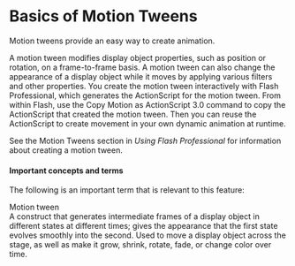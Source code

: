 # Basics of Motion Tweens

Motion tweens provide an easy way to create animation.

A motion tween modifies display object properties, such as position or rotation,
on a frame-to-frame basis. A motion tween can also change the appearance of a
display object while it moves by applying various filters and other properties.
You create the motion tween interactively with Flash Professional, which
generates the ActionScript for the motion tween. From within Flash, use the Copy
Motion as ActionScript 3.0 command to copy the ActionScript that created the
motion tween. Then you can reuse the ActionScript to create movement in your own
dynamic animation at runtime.

See the Motion Tweens section in _Using Flash Professional_ for information
about creating a motion tween.

#### Important concepts and terms

The following is an important term that is relevant to this feature:

Motion tween  
A construct that generates intermediate frames of a display object in different
states at different times; gives the appearance that the first state evolves
smoothly into the second. Used to move a display object across the stage, as
well as make it grow, shrink, rotate, fade, or change color over time.
